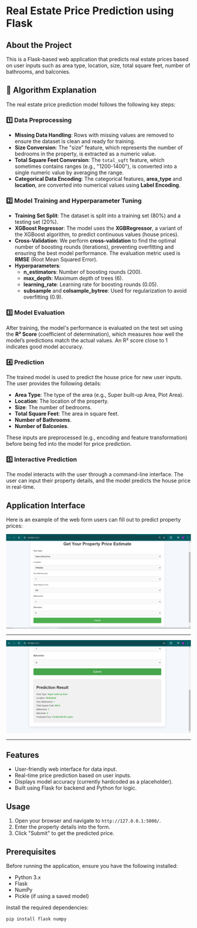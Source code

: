 # Real Estate Price Prediction using Flask

## About the Project

This is a Flask-based web application that predicts real estate prices based on user inputs such as area type, location, size, total square feet, number of bathrooms, and balconies.


## 🌟 Algorithm Explanation

The real estate price prediction model follows the following key steps:

### 1️⃣ **Data Preprocessing**
   - **Missing Data Handling**: Rows with missing values are removed to ensure the dataset is clean and ready for training.
   - **Size Conversion**: The "size" feature, which represents the number of bedrooms in the property, is extracted as a numeric value.
   - **Total Square Feet Conversion**: The `total_sqft` feature, which sometimes contains ranges (e.g., "1200-1400"), is converted into a single numeric value by averaging the range.
   - **Categorical Data Encoding**: The categorical features, **area_type** and **location**, are converted into numerical values using **Label Encoding**.

### 2️⃣ **Model Training and Hyperparameter Tuning**
   - **Training Set Split**: The dataset is split into a training set (80%) and a testing set (20%).
   - **XGBoost Regressor**: The model uses the **XGBRegressor**, a variant of the XGBoost algorithm, to predict continuous values (house prices).
   - **Cross-Validation**: We perform **cross-validation** to find the optimal number of boosting rounds (iterations), preventing overfitting and ensuring the best model performance. The evaluation metric used is **RMSE** (Root Mean Squared Error).
   - **Hyperparameters**:
     - **n_estimators**: Number of boosting rounds (200).
     - **max_depth**: Maximum depth of trees (6).
     - **learning_rate**: Learning rate for boosting rounds (0.05).
     - **subsample** and **colsample_bytree**: Used for regularization to avoid overfitting (0.9).

### 3️⃣ **Model Evaluation**
   After training, the model's performance is evaluated on the test set using the **R² Score** (coefficient of determination), which measures how well the model’s predictions match the actual values. An R² score close to 1 indicates good model accuracy.

### 4️⃣ **Prediction**
   The trained model is used to predict the house price for new user inputs. The user provides the following details:
   - **Area Type**: The type of the area (e.g., Super built-up Area, Plot Area).
   - **Location**: The location of the property.
   - **Size**: The number of bedrooms.
   - **Total Square Feet**: The area in square feet.
   - **Number of Bathrooms**.
   - **Number of Balconies**.
   
   These inputs are preprocessed (e.g., encoding and feature transformation) before being fed into the model for price prediction.

### 5️⃣ **Interactive Prediction**
   The model interacts with the user through a command-line interface. The user can input their property details, and the model predicts the house price in real-time.

## Application Interface

Here is an example of the web form users can fill out to predict property prices:

![Form Screenshot](screenshots/image.png "Form Interface")

---







![Architecture Diagram](screenshots/image2.png "Application Architecture")

---

## Features

- User-friendly web interface for data input.
- Real-time price prediction based on user inputs.
- Displays model accuracy (currently hardcoded as a placeholder).
- Built using Flask for backend and Python for logic.

## Usage

1. Open your browser and navigate to `http://127.0.0.1:5000/`.
2. Enter the property details into the form.
3. Click "Submit" to get the predicted price.


## Prerequisites
Before running the application, ensure you have the following installed:
- Python 3.x
- Flask
- NumPy
- Pickle (if using a saved model)

Install the required dependencies:
```bash
pip install flask numpy
